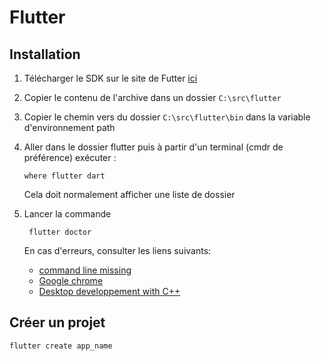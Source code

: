 # Flutter

## Installation

1. Télécharger le SDK sur le site de Futter [ici](https://docs.flutter.dev/get-started/install/windows)
2. Copier le contenu de l'archive dans un dossier `C:\src\flutter`
3. Copier le chemin vers du dossier `C:\src\flutter\bin` dans la variable d'environnement path
4. Aller dans le dossier flutter puis à partir d'un terminal (cmdr de préférence) exécuter :

    ```console
    where flutter dart
    ```

   Cela doit normalement afficher une liste de dossier
5. Lancer la commande

   ```console
    flutter doctor
   ```

    En cas d'erreurs, consulter les liens suivants: 
    * [command line missing](https://www.fluttercampus.com/guide/202/cmdline-tools-component-is-missing-error-flutter/)
    * [Google chrome](https://www.google.com/intl/fr/chrome/thank-you.html?statcb=1&installdataindex=empty&defaultbrowser=0)
    * [Desktop developpement with C++](https://fluttercorner.com/please-install-the-desktop-development-with-c-workload-including-all-of-its-default-components/)

## Créer un projet

```console
flutter create app_name
```
